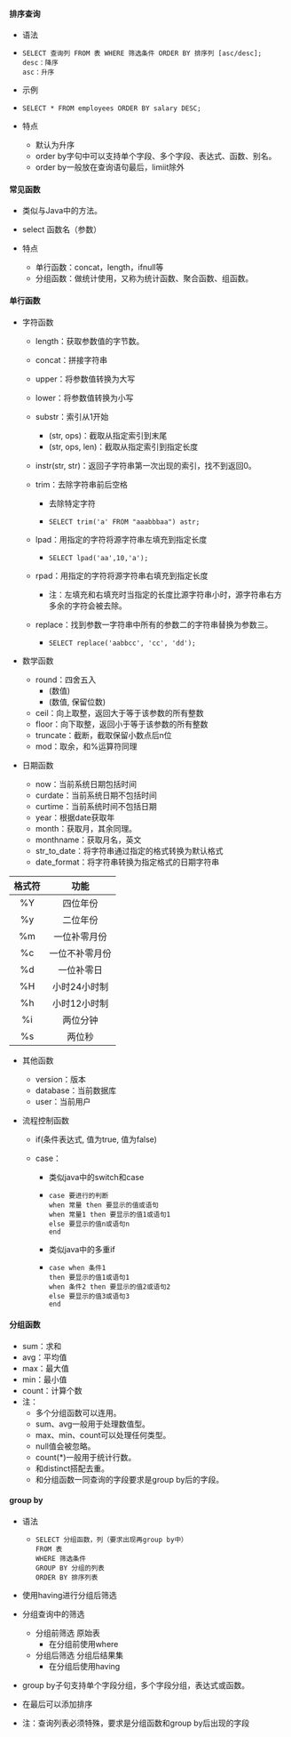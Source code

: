 #### 排序查询

- 语法

- ```mysql
  SELECT 查询列 FROM 表 WHERE 筛选条件 ORDER BY 排序列 [asc/desc];
  desc：降序
  asc：升序
  ```

- 示例

- ```mysql
  SELECT * FROM employees ORDER BY salary DESC;
  ```

- 特点

  - 默认为升序
  - order by字句中可以支持单个字段、多个字段、表达式、函数、别名。
  - order by一般放在查询语句最后，limiit除外

#### 常见函数

- 类似与Java中的方法。

- select 函数名（参数）

- 特点

  - 单行函数：concat，length，ifnull等
  - 分组函数：做统计使用，又称为统计函数、聚合函数、组函数。


#### 单行函数

- 字符函数

  - length：获取参数值的字节数。

  - concat：拼接字符串

  - upper：将参数值转换为大写

  - lower：将参数值转换为小写

  - substr：索引从1开始

    - (str, ops)：截取从指定索引到末尾
    - (str, ops, len)：截取从指定索引到指定长度

  - instr(str, str)：返回子字符串第一次出现的索引，找不到返回0。

  - trim：去除字符串前后空格

    - 去除特定字符

    - ```mysql
      SELECT trim('a' FROM "aaabbbaa") astr;
      ```

  - lpad：用指定的字符将源字符串左填充到指定长度

    - ```mysql
      SELECT lpad('aa',10,'a');
      ```

  - rpad：用指定的字符将源字符串右填充到指定长度

    - 注：左填充和右填充时当指定的长度比源字符串小时，源字符串右方多余的字符会被去除。

  - replace：找到参数一字符串中所有的参数二的字符串替换为参数三。

    - ```mysql
      SELECT replace('aabbcc', 'cc', 'dd');
      ```

- 数学函数

  - round：四舍五入
    - (数值)
    - (数值, 保留位数)
  - ceil：向上取整，返回大于等于该参数的所有整数
  - floor：向下取整，返回小于等于该参数的所有整数
  - truncate：截断，截取保留小数点后n位
  - mod：取余，和%运算符同理

- 日期函数
  - now：当前系统日期包括时间
  - curdate：当前系统日期不包括时间
  - curtime：当前系统时间不包括日期
  - year：根据date获取年
  - month：获取月，其余同理。
  - monthname：获取月名，英文
  - str_to_date：将字符串通过指定的格式转换为默认格式
  - date_format：将字符串转换为指定格式的日期字符串

| 格式符 |      功能      |
| :----: | :------------: |
|   %Y   |    四位年份    |
|   %y   |    二位年份    |
|   %m   |  一位补零月份  |
|   %c   | 一位不补零月份 |
|   %d   |   一位补零日   |
|   %H   |  小时24小时制  |
|   %h   |  小时12小时制  |
|   %i   |    两位分钟    |
|   %s   |     两位秒     |

- 其他函数
  - version：版本
  - database：当前数据库
  - user：当前用户

- 流程控制函数

  - if(条件表达式, 值为true, 值为false)

  - case：

    - 类似java中的switch和case

    - ```mysql
      case 要进行的判断
      when 常量 then 要显示的值或语句
      when 常量1 then 要显示的值1或语句1
      else 要显示的值n或语句n
      end
      ```

    - 类似java中的多重if

    - ```mysql
      case when 条件1
      then 要显示的值1或语句1
      when 条件2 then 要显示的值2或语句2
      else 要显示的值3或语句3
      end
      ```

#### 分组函数

- sum：求和
- avg：平均值
- max：最大值
- min：最小值
- count：计算个数
- 注：
  - 多个分组函数可以连用。
  - sum、avg一般用于处理数值型。
  - max、min、count可以处理任何类型。
  - null值会被忽略。
  - count(*)一般用于统计行数。
  - 和distinct搭配去重。
  - 和分组函数一同查询的字段要求是group by后的字段。

#### group by

- 语法

  - ```mysql
    SELECT 分组函数，列（要求出现再group by中）
    FROM 表
    WHERE 筛选条件
    GROUP BY 分组的列表
    ORDER BY 排序列表
    ```

- 使用having进行分组后筛选

- 分组查询中的筛选

  - 分组前筛选 原始表
    - 在分组前使用where
  - 分组后筛选 分组后结果集
    - 在分组后使用having

- group by子句支持单个字段分组，多个字段分组，表达式或函数。

- 在最后可以添加排序

- 注：查询列表必须特殊，要求是分组函数和group by后出现的字段

